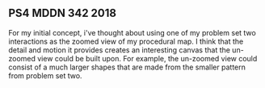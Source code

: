 ## PS4 MDDN 342 2018

For my initial concept, i've thought about using one of my problem set two interactions as the zoomed view of my procedural map. I think that the detail and motion it provides creates an interesting canvas that the un-zoomed view could be built upon. For example, the un-zoomed view could consist of a much larger shapes that are made from the smaller pattern from problem set two.